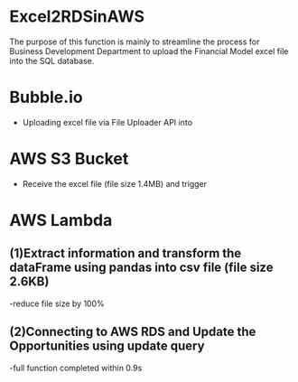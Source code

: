 # Excel2RDSinAWS

The purpose of this function is mainly to streamline the process for Business Development Department to upload the Financial Model excel file into the SQL database.

# Bubble.io 
- Uploading excel file via File Uploader API into

# AWS S3 Bucket 
- Receive the excel file (file size 1.4MB) and trigger

# AWS Lambda 
## (1)Extract information and transform the dataFrame using pandas into csv file (file size 2.6KB) 
-reduce file size by 100% 
## (2)Connecting to AWS RDS and Update the Opportunities using update query
-full function completed within 0.9s
